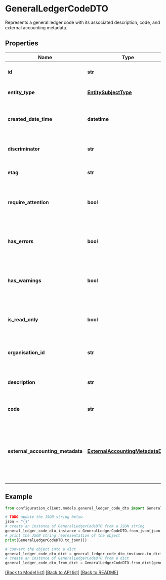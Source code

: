 # GeneralLedgerCodeDTO

Represents a general ledger code with its associated description, code, and external accounting metadata.

## Properties

Name | Type | Description | Notes
------------ | ------------- | ------------- | -------------
**id** | **str** | Gets or sets the unique identifier. | [optional] 
**entity_type** | [**EntitySubjectType**](EntitySubjectType.md) | Gets or sets the type of the entity. | [optional] 
**created_date_time** | **datetime** | Gets or sets the date and time when the entity was created. | [optional] 
**discriminator** | **str** | Gets or sets the discriminator value. | [optional] 
**etag** | **str** | Gets or sets the ETag value. | [optional] 
**require_attention** | **bool** | Gets a value indicating whether the entity requires attention. | [optional] [readonly] 
**has_errors** | **bool** | Gets or sets a value indicating whether the entity has errors. | [optional] 
**has_warnings** | **bool** | Gets or sets a value indicating whether the entity has warnings. | [optional] 
**is_read_only** | **bool** | Gets or sets a value indicating whether the entity is read-only. | [optional] 
**organisation_id** | **str** | Gets or sets the organization identifier. | [optional] 
**description** | **str** | The description of the general ledger code. | [optional] 
**code** | **str** | The code of the general ledger. | [optional] 
**external_accounting_metadata** | [**ExternalAccountingMetadataDTO**](ExternalAccountingMetadataDTO.md) | Metadata about the external accounting system from which this general ledger code was retrieved. | 

## Example

```python
from configuration_client.models.general_ledger_code_dto import GeneralLedgerCodeDTO

# TODO update the JSON string below
json = "{}"
# create an instance of GeneralLedgerCodeDTO from a JSON string
general_ledger_code_dto_instance = GeneralLedgerCodeDTO.from_json(json)
# print the JSON string representation of the object
print(GeneralLedgerCodeDTO.to_json())

# convert the object into a dict
general_ledger_code_dto_dict = general_ledger_code_dto_instance.to_dict()
# create an instance of GeneralLedgerCodeDTO from a dict
general_ledger_code_dto_from_dict = GeneralLedgerCodeDTO.from_dict(general_ledger_code_dto_dict)
```
[[Back to Model list]](../README.md#documentation-for-models) [[Back to API list]](../README.md#documentation-for-api-endpoints) [[Back to README]](../README.md)


